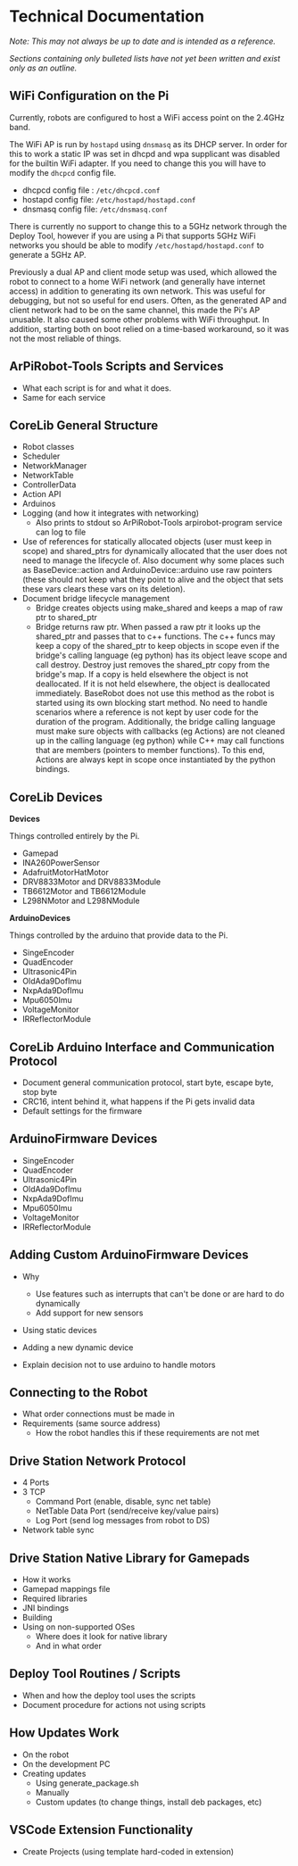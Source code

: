 # Technical Documentation

*Note: This may not always be up to date and is intended as a reference.*

*Sections containing only bulleted lists have not yet been written and exist only as an outline.*

## WiFi Configuration on the Pi

Currently, robots are configured to host a WiFi access point on the 2.4GHz band. 

The WiFi AP is run by `hostapd` using `dnsmasq` as its DHCP server. In order for this to work a static IP was set in dhcpd and wpa supplicant was disabled for the builtin WiFi adapter. If you need to change this you will have to modify the `dhcpcd` config file.

- dhcpcd config file : `/etc/dhcpcd.conf`
- hostapd config file: `/etc/hostapd/hostapd.conf`
- dnsmasq config file: `/etc/dnsmasq.conf`

There is currently no support to change this to a 5GHz network through the Deploy Tool, however if you are using a Pi that supports 5GHz WiFi networks you should be able to modify `/etc/hostapd/hostapd.conf` to generate a 5GHz AP.

Previously a dual AP and client mode setup was used, which allowed the robot to connect to a home WiFi network (and generally have internet access) in addition to generating its own network. This was useful for debugging, but not so useful for end users. Often, as the generated AP and client network had to be on the same channel, this made the Pi's AP unusable. It also caused some other problems with WiFi throughput. In addition, starting both on boot relied on a time-based workaround, so it was not the most reliable of things.


## ArPiRobot-Tools Scripts and Services
- What each script is for and what it does.
- Same for each service

## CoreLib General Structure
- Robot classes
- Scheduler
- NetworkManager
- NetworkTable
- ControllerData
- Action API
- Arduinos
- Logging (and how it integrates with networking)
    - Also prints to stdout so ArPiRobot-Tools arpirobot-program service can log to file
- Use of references for statically allocated objects (user must keep in scope) and shared_ptrs for dynamically allocated that the user does not need to manage the lifecycle of. Also document why some places such as BaseDevice::action and ArduinoDevice::arduino use raw pointers (these should not keep what they point to alive and the object that sets these vars clears these vars on its deletion).
- Document bridge lifecycle management
    - Bridge creates objects using make_shared and keeps a map of raw ptr to shared_ptr
    - Bridge returns raw ptr. When passed a raw ptr it looks up the shared_ptr and passes that to c++ functions. The c++ funcs may keep a copy of the shared_ptr to keep objects in scope even if the bridge's calling language (eg python) has its object leave scope and call destroy. Destroy just removes the shared_ptr copy from the bridge's map. If a copy is held elsewhere the object is not deallocated. If it is not held elsewhere, the object is deallocated immediately. BaseRobot does not use this method as the robot is started using its own blocking start method. No need to handle scenarios where a reference is not kept by user code for the duration of the program. Additionally, the bridge calling language must make sure objects with callbacks (eg Actions) are not cleaned up in the calling language (eg python) while C++ may call functions that are members (pointers to member functions). To this end, Actions are always kept in scope once instantiated by the python bindings.

## CoreLib Devices

**Devices**

Things controlled entirely by the Pi.

- Gamepad
- INA260PowerSensor
- AdafruitMotorHatMotor
- DRV8833Motor and DRV8833Module
- TB6612Motor and TB6612Module
- L298NMotor and L298NModule

**ArduinoDevices**

Things controlled by the arduino that provide data to the Pi.

- SingeEncoder
- QuadEncoder
- Ultrasonic4Pin
- OldAda9DofImu
- NxpAda9DofImu
- Mpu6050Imu
- VoltageMonitor
- IRReflectorModule

## CoreLib Arduino Interface and Communication Protocol
- Document general communication protocol, start byte, escape byte, stop byte
- CRC16, intent behind it, what happens if the Pi gets invalid data
- Default settings for the firmware

## ArduinoFirmware Devices

- SingeEncoder
- QuadEncoder
- Ultrasonic4Pin
- OldAda9DofImu
- NxpAda9DofImu
- Mpu6050Imu
- VoltageMonitor
- IRReflectorModule

## Adding Custom ArduinoFirmware Devices
- Why
    - Use features such as interrupts that can't be done or are hard to do dynamically
    - Add support for new sensors
- Using static devices
- Adding a new dynamic device

- Explain decision not to use arduino to handle motors

## Connecting to the Robot
- What order connections must be made in
- Requirements (same source address)
    - How the robot handles this if these requirements are not met

## Drive Station Network Protocol
- 4 Ports
- 3 TCP
    - Command Port (enable, disable, sync net table)
    - NetTable Data Port (send/receive key/value pairs)
    - Log Port (send log messages from robot to DS)
- Network table sync

## Drive Station Native Library for Gamepads
- How it works
- Gamepad mappings file
- Required libraries
- JNI bindings
- Building
- Using on non-supported OSes
    - Where does it look for native library
    - And in what order

## Deploy Tool Routines / Scripts
- When and how the deploy tool uses the scripts
- Document procedure for actions not using scripts

## How Updates Work
- On the robot
- On the development PC
- Creating updates 
    - Using generate_package.sh
    - Manually
    - Custom updates (to change things, install deb packages, etc)

## VSCode Extension Functionality
- Create Projects (using template hard-coded in extension)
